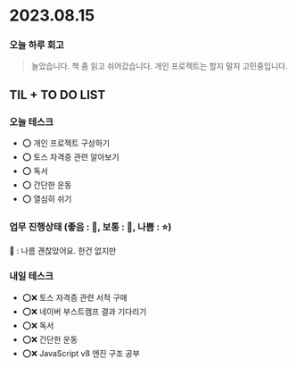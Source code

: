 # 2023.08.15

### 오늘 하루 회고

> 놀았습니다. 책 좀 읽고 쉬어갔습니다. 개인 프로젝트는 할지 말지 고민중입니다.

## TIL + TO DO LIST

### 오늘 테스크

- ⭕ 개인 프로젝트 구상하기
- ⭕ 토스 자격증 관련 알아보기
- ⭕ 독서
- ⭕ 간단한 운동
- ⭕ 열심히 쉬기

### 업무 진행상태 (좋음 : 🌠, 보통 : 🌟, 나쁨 : ⭐)

🌠 : 나름 괜찮았어요. 한건 없지만

### 내일 테스크

- ⭕❌ 토스 자격증 관련 서적 구매
- ⭕❌ 네이버 부스트캠프 결과 기다리기
- ⭕❌ 독서
- ⭕❌ 간단한 운동
- ⭕❌ JavaScript v8 엔진 구조 공부

